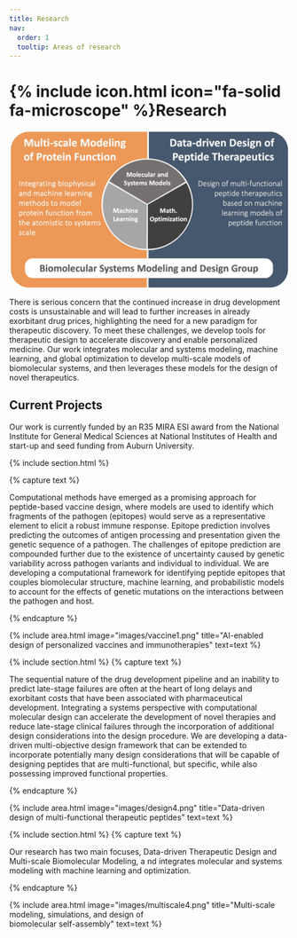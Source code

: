 ```yaml
---
title: Research
nav:
  order: 1
  tooltip: Areas of research
---
```


# {% include icon.html icon="fa-solid fa-microscope" %}Research

<div class ="page-image">
  <img src="/images/biomodsquad_areas.jpg" alt="BioModSquad Research Overview">
</div>
  
There is serious concern that the continued increase in drug development costs is unsustainable and will lead to further increases in already exorbitant drug prices, highlighting the need for a new paradigm for therapeutic discovery. To meet these challenges, we develop tools for therapeutic design to accelerate discovery and enable personalized medicine. Our work integrates molecular and systems modeling, machine learning, and global optimization to develop multi-scale models of biomolecular systems, and then leverages these models for the design of novel therapeutics.

## Current Projects

Our work is currently funded by an R35 MIRA ESI award from the National Institute for General Medical Sciences at National Institutes of Health 
and start-up and seed funding from Auburn University. 

{% include section.html %}

{% capture text %}

Computational methods have emerged as a promising approach for peptide-based vaccine design, where models are used to identify which fragments of the pathogen (epitopes) would serve as a representative element to elicit a robust immune response. Epitope prediction involves predicting the outcomes of antigen processing and presentation given the genetic sequence of a pathogen. The challenges of epitope prediction are compounded further due to the existence of uncertainty caused by genetic variability across pathogen variants and individual to individual. We are developing a computational framework for identifying peptide epitopes that couples biomolecular structure, machine learning, and probabilistic models to account for the effects of genetic mutations on the interactions between the pathogen and host. 

{% endcapture %}

{%
  include area.html
  image="images/vaccine1.png"
  title="AI-enabled design of personalized vaccines and immunotherapies"
  text=text
%}

{% include section.html %}
{% capture text %}

The sequential nature of the drug development pipeline and an inability to predict late-stage failures are often at the heart of long delays and exorbitant costs that have been associated with pharmaceutical development. Integrating a systems perspective with computational molecular design can accelerate the development of novel therapies and reduce late-stage clinical failures through the incorporation of additional design considerations into the design procedure. We are developing a data-driven multi-objective design framework that can be extended to incorporate potentially many design considerations that will be capable of designing peptides that are multi-functional, but specific, while also possessing improved functional properties. 



{% endcapture %}

{%
  include area.html
  image="images/design4.png"
  title="Data-driven design of multi-functional therapeutic peptides"
  text=text
%}

{% include section.html %}
{% capture text %}

Our research has two main focuses, Data-driven Therapeutic Design and Multi-scale Biomolecular Modeling, a
nd integrates molecular and systems modeling with machine learning and optimization. 

{% endcapture %}

{%
  include area.html
  image="images/multiscale4.png"
  title="Multi-scale modeling, simulations, and design of <br />biomolecular self-assembly"
  text=text
%}
